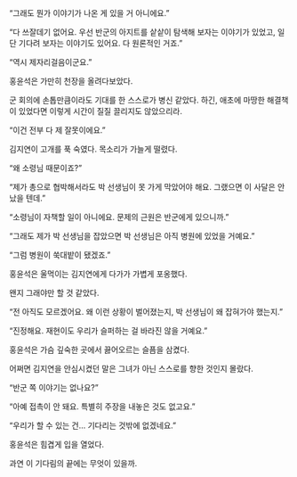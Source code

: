 “그래도 뭔가 이야기가 나온 게 있을 거 아니에요.”

“다 쓰잘데기 없어요. 우선 반군의 아지트를 샅샅이 탐색해 보자는 이야기가 있었고, 일단 기다려 보자는 이야기도 있어요. 다 원론적인 거죠.”

“역시 제자리걸음이군요.”

홍윤석은 가만히 천장을 올려다보았다.

군 회의에 손톱만큼이라도 기대를 한 스스로가 병신 같았다. 하긴, 애초에 마땅한 해결책이 있었다면 이렇게 시간이 질질 끌리지도 않았으리라.

“이건 전부 다 제 잘못이에요.”

김지연이 고개를 푹 숙였다. 목소리가 가늘게 떨렸다.

“왜 소령님 때문이죠?”

“제가 총으로 협박해서라도 박 선생님이 못 가게 막았어야 해요. 그랬으면 이 사달은 안 났을 텐데.”

“소령님이 자책할 일이 아니에요. 문제의 근원은 반군에게 있으니까.”

“그래도 제가 박 선생님을 잡았으면 박 선생님은 아직 병원에 있었을 거예요.”

“그럼 병원이 쑥대밭이 됐겠죠.”

홍윤석은 울먹이는 김지연에게 다가가 가볍게 포옹했다.

왠지 그래야만 할 것 같았다.

“전 아직도 모르겠어요. 왜 이런 상황이 벌어졌는지, 박 선생님이 왜 잡혀가야 했는지.”

“진정해요. 재현이도 우리가 슬퍼하는 걸 바라진 않을 거예요.”

홍윤석은 가슴 깊숙한 곳에서 끓어오르는 슬픔을 삼켰다.

어쩌면 김지연을 안심시켰던 말은 그녀가 아닌 스스로를 향한 것인지 몰랐다.

“반군 쪽 이야기는 없나요?”

“아예 접촉이 안 돼요. 특별히 주장을 내놓은 것도 없고요.”

“우리가 할 수 있는 건… 기다리는 것밖에 없겠네요.”

홍윤석은 힘겹게 입을 열었다.

과연 이 기다림의 끝에는 무엇이 있을까.